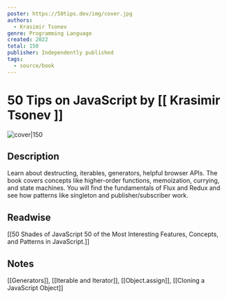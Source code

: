 ```yaml
---
poster: https://50tips.dev/img/cover.jpg
authors:
  - Krasimir Tsonev
genre: Programming Language
created: 2022
total: 150
publisher: Independently published
tags:
  - source/book
---
```


# 50 Tips on JavaScript by [[ Krasimir Tsonev ]]


![cover|150](https://50tips.dev/img/cover.jpg)

## Description

Learn about destructing, iterables, generators, helpful browser APIs. The book covers concepts like higher-order functions, memoization, currying, and state machines. You will find the fundamentals of Flux and Redux and see how patterns like singleton and publisher/subscriber work.

## Readwise

[[50 Shades of JavaScript 50 of the Most Interesting Features, Concepts, and Patterns in JavaScript.]]
## Notes
[[Generators]], [[Iterable and Iterator]], [[Object.assign]], [[Cloning a JavaScript Object]]